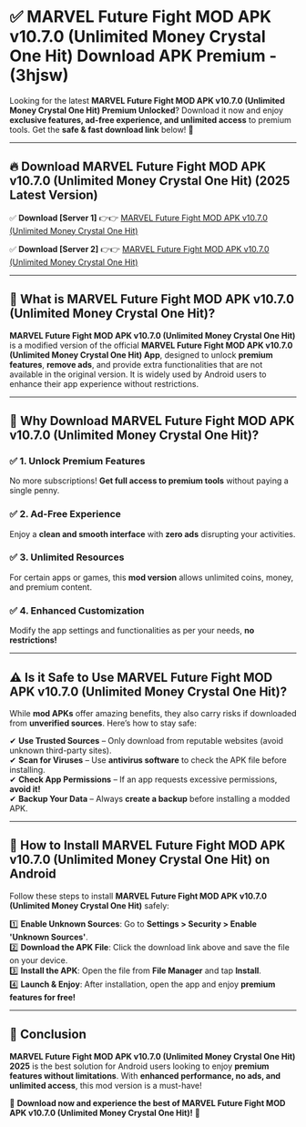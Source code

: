 
# ✅ MARVEL Future Fight MOD APK v10.7.0 (Unlimited Money Crystal One Hit) Download APK Premium -  (3hjsw) 

Looking for the latest **MARVEL Future Fight MOD APK v10.7.0 (Unlimited Money Crystal One Hit) Premium Unlocked**? Download it now and enjoy **exclusive features, ad-free experience, and unlimited access** to premium tools. Get the **safe & fast download link** below! 🚀

---

## 🔥 Download MARVEL Future Fight MOD APK v10.7.0 (Unlimited Money Crystal One Hit) (2025 Latest Version)

✅ **Download [Server 1]** 👉👉 [MARVEL Future Fight MOD APK v10.7.0 (Unlimited Money Crystal One Hit) ](https://apkcomod.com?title=MARVEL_Future_Fight_MOD_APK_v10.7.0_(Unlimited_Money_Crystal_One_Hit))  

✅ **Download [Server 2]** 👉👉 [MARVEL Future Fight MOD APK v10.7.0 (Unlimited Money Crystal One Hit) ](https://apkcomod.com?title=MARVEL_Future_Fight_MOD_APK_v10.7.0_(Unlimited_Money_Crystal_One_Hit))  


---

## 📌 What is MARVEL Future Fight MOD APK v10.7.0 (Unlimited Money Crystal One Hit)?

**MARVEL Future Fight MOD APK v10.7.0 (Unlimited Money Crystal One Hit)** is a modified version of the official **MARVEL Future Fight MOD APK v10.7.0 (Unlimited Money Crystal One Hit) App**, designed to unlock **premium features**, **remove ads**, and provide extra functionalities that are not available in the original version. It is widely used by Android users to enhance their app experience without restrictions.

---

## 🌟 Why Download MARVEL Future Fight MOD APK v10.7.0 (Unlimited Money Crystal One Hit)?

### ✅ 1. Unlock Premium Features
No more subscriptions! **Get full access to premium tools** without paying a single penny.

### ✅ 2. Ad-Free Experience
Enjoy a **clean and smooth interface** with **zero ads** disrupting your activities.

### ✅ 3. Unlimited Resources
For certain apps or games, this **mod version** allows unlimited coins, money, and premium content.

### ✅ 4. Enhanced Customization
Modify the app settings and functionalities as per your needs, **no restrictions!**

---

## ⚠️ Is it Safe to Use MARVEL Future Fight MOD APK v10.7.0 (Unlimited Money Crystal One Hit)?

While **mod APKs** offer amazing benefits, they also carry risks if downloaded from **unverified sources**. Here’s how to stay safe:

✔ **Use Trusted Sources** – Only download from reputable websites (avoid unknown third-party sites).  
✔ **Scan for Viruses** – Use **antivirus software** to check the APK file before installing.  
✔ **Check App Permissions** – If an app requests excessive permissions, **avoid it!**  
✔ **Backup Your Data** – Always **create a backup** before installing a modded APK.

---

## 📲 How to Install MARVEL Future Fight MOD APK v10.7.0 (Unlimited Money Crystal One Hit) on Android

Follow these steps to install **MARVEL Future Fight MOD APK v10.7.0 (Unlimited Money Crystal One Hit)** safely:

1️⃣ **Enable Unknown Sources**: Go to **Settings > Security > Enable 'Unknown Sources'**.  
2️⃣ **Download the APK File**: Click the download link above and save the file on your device.  
3️⃣ **Install the APK**: Open the file from **File Manager** and tap **Install**.  
4️⃣ **Launch & Enjoy**: After installation, open the app and enjoy **premium features for free!**

---

## 🚀 Conclusion

**MARVEL Future Fight MOD APK v10.7.0 (Unlimited Money Crystal One Hit) 2025** is the best solution for Android users looking to enjoy **premium features without limitations**. With **enhanced performance, no ads, and unlimited access**, this mod version is a must-have!

🔻 **Download now and experience the best of MARVEL Future Fight MOD APK v10.7.0 (Unlimited Money Crystal One Hit)!** 🔻

